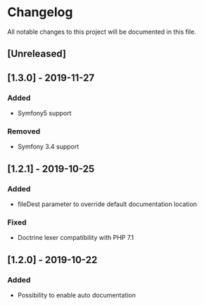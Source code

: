 # Changelog

All notable changes to this project will be documented in this file.

## [Unreleased]

## [1.3.0] - 2019-11-27
### Added
- Symfony5 support
### Removed
- Symfony 3.4 support

## [1.2.1] - 2019-10-25
### Added
- fileDest parameter to override default documentation location
### Fixed
- Doctrine lexer compatibility with PHP 7.1

## [1.2.0] - 2019-10-22
### Added
- Possibility to enable auto documentation
